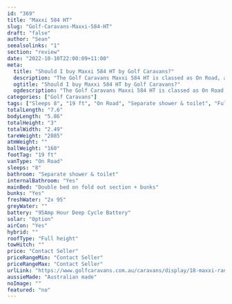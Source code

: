 ```yaml
---
id: "369"
title: "Maxxi 584 HT"
slug: "Golf-Caravans-Maxxi-584-HT"
draft: "false"
author: "Sean"
seealsolinks: "1"
section: "review"
date: "2022-10-10T22:00:09+11:00"
meta:
  title: "Should I buy Maxxi 584 HT by Golf Caravans?"
  description: "The Golf Caravans Maxxi 584 HT is classed as On Road, and sleeps 8 people. It is Australian made and comes in at 19 ft. It generally has Separate shower & toilet."
  ogtitle: "Should I buy Maxxi 584 HT by Golf Caravans?"
  ogdescription: "The Golf Caravans Maxxi 584 HT is classed as On Road, and sleeps 8 people. It is Australian made and comes in at 19 ft. It generally has Separate shower & toilet."
categories: ["Golf Caravans"]
tags: ["Sleeps 8", "19 ft", "On Road", "Separate shower & toilet", "Full height", "Price Unknown", "Australian made"]
totalLength: "7.6"
bodyLength: "5.86"
totalHeight: "3"
totalWidth: "2.49"
tareWeight: "2085"
atmWeight: ""
ballWeight: "160"
footTag: "19 ft"
vanType: "On Road"
sleeps: "8"
bathroom: "Separate shower & toilet"
internalBathroom: "Yes"
mainBed: "Double bed on fold out section + bunks"
bunks: "Yes"
freshWater: "2x 95"
greyWater: ""
battery: "95Amp Hour Deep Cycle Battery"
solar: "Option"
airCon: "Yes"
hybrid: ""
roofType: "Full height"
towHitch: ""
price: "Contact Seller"
priceRangeMin: "Contact Seller"
priceRangeMax: "Contact Seller"
urlLink: "https://www.golfcaravans.com.au/caravans/display/18-maxxi-range-/"
aussieMade: "Australian made"
noImage: ""
featured: "no"
---
```

